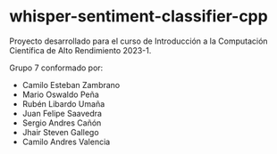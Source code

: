 # whisper-sentiment-classifier-cpp
Proyecto desarrollado para el curso de Introducción a la Computación Científica de Alto Rendimiento 2023-1.

Grupo 7 conformado por:
- Camilo Esteban Zambrano
- Mario Oswaldo Peña
- Rubén Libardo Umaña
- Juan Felipe Saavedra
- Sergio Andres Cañón 
- Jhair Steven Gallego
- Camilo Andres Valencia